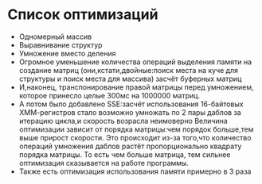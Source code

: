 # Список оптимизаций
* Одномерный массив
* Выравнивание структур
* Умножение вместо деления
* Огромное уменьшение количества операций выделения памяти на создание матриц
	  (они,кстати,двойные:поиск места на куче для структуры и поиск места для массива) засчёт буферных матриц
* И,наконец, транспонирование правой матрицы перед умножением, которое принесло целые 300мс на 1000000 матриц. 
* А потом было добавлено SSE:засчёт использования 16-байтовых ХММ-регистров 
	  стало возможно умножать по 2 пары даблов за итерацию цикла,и скорость возрасла неимоверно
    Величина оптимизации зависит от порядка матрицы:чем порядок больше,тем выше прирост скорости.
    Это происходит из-за того,что количество операций умножения даблов растёт пропорционально
    квадрату порядка матрицы. То есть чем больше матрица, тем сильнее оптимизация сказывается на работе программы.
* Также есть оптимизация использования памяти примерно в 3 раза
